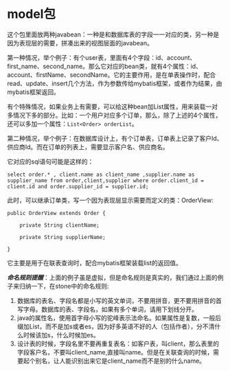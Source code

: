 # model包

这个包里面放两种javabean：一种是和数据库表的字段一一对应的类，另一种是因为表现层的需要，拼凑出来的视图层面的javabean。

第一种情况，举个例子：有个user表，里面有4个字段：id、account、first_name、second_name。那么它对应的bean类，就有4个属性：id、account、firstName、secondName。它的主要作用，是在单表操作时，配合read、update、insert几个方法，作为参数传给mybatis框架，或者作为结果，由mybatis框架返回。

有个特殊情况，如果业务上有需要，可以给这种bean加List属性，用来装载一对多情况下多的部分。比如：一个用户对应多个订单，那么，除了上述的4个属性，还可以多加一个属性：```List<Order> orderList```。

第二种情况，举个例子：在数据库设计上，有个订单表，订单表上记录了客户Id、供应商Id。而在订单的列表上，需要显示客户名、供应商名。

它对应的sql语句可能是这样的：

```
select order.* , client.name as client_name ,supplier.name as supplier_name from order,client,supplier where order.client_id = client.id and order.supplier_id = supplier.id;
```

此时，可以继承订单类，写一个因为表现层显示需要而定义的类：OrderView:

```
public OrderView extends Order {

    private String clientName;
    
    private String supplierName;

}
```
它主要是用于在联表查询时，配合mybatis框架装载list的返回值。


***命名规则提醒***：上面的例子虽是虚拟，但是命名规则是真实的，我们通过上面的例子来归纳一下，在stone中的命名规则:
1. 数据库的表名、字段名都是小写的英文单词，不要用拼音，更不要用拼音的首写字母。数据库的表、字段名，如果有多个单词，请用下划线分开。
2. java的属性名，使用首字母小写的驼峰表示法命名。如果属性是复数，一般后缀加List，而不是加s或者es，因为好多英语不好的人（包括作者），分不清什么时候该加s，什么时候加es。
3. 设计表的时候，字段名里不要再重复表名：如客户表，叫client，那么表里的字段客户名，不要叫client_name,直接叫name。但是在关联查询的时候，需要起个别名，让人能识别出来它是client_name而不是别的什么name。